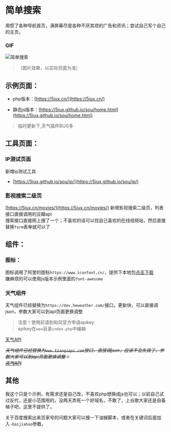 # 简单搜索  

用惯了各种导航首页，满屏幕尽是各种不厌其烦的广告和资讯；尝试自己写个自己的主页。   

###  GIF
![简单搜索](https://raw.githubusercontent.com/5iux/sou/master/img0726.gif)
> （图片效果，以实际页面为准） 



## 示例页面：    
 
+ php版本：[https://5iux.cn/](https://5iux.cn/)  


+ 静态js版本：[https://5iux.github.io/sou/home.html](https://5iux.github.io/sou/home.html)  
> 临时更新下,天气插件BUG多
  
  
## 工具页面：  

### IP测试页面  
新增ip测试工具  
+ [https://5iux.github.io/sou/ip/](https://5iux.github.io/sou/ip/)   


### 影视搜索二级页  
[https://5iux.cn/movies/](https://5iux.cn/movies/) 
新增影视搜索二级页，列表接口直接调用的豆瓣api  
搜索接口直接网上搜了一个；不喜欢的话可以找自己喜欢的在线视频站，然后直接替换`form`表单就可以了  

## 组件：  

### 图标：
图标调用了阿里的图标`https://www.iconfont.cn/`，提供下本地包[点击下载](https://raw.githubusercontent.com/5iux/sou/master/icon.zip)  
嫌麻烦的可以使用js版本示例里面的`font-awesome`  
### 天气组件  
天气组件已经替换为`https://dev.heweather.com/`接口，更新快，可以直接调json，参数大家可以到api页面更换调整
> 注意！使用前请到和风官方申请apikey   
> apikey在`wea`目录`index.php`中编辑  


[天气API](https://dev.heweather.com/docs/api/weather)

*~~天气组件已经替换为`www.tianqiapi.com`接口，直接调json，应该不会失效了，参数大家可以到api页面更换调整：~~*   
*~~[天气API](https://www.tianqiapi.com/?action=v1)~~*  

## 其他
我这个只是个示例，有需求还是自己改，不喜欢php想换成js也可以；以前自己试过反代，还是小范围用的，没两天弄死一个好域名，不敢了，上谷歌大家还是自备梯子吧，这里不提供了。  

关于百度搜索出来百家号的问题大家可以搜一下油猴脚本，或者在关键词后面加入`-baijiahao`参数。

